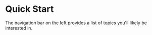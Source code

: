 # Quick Start

The navigation bar on the left provides a list of topics you'll likely be interested in.

